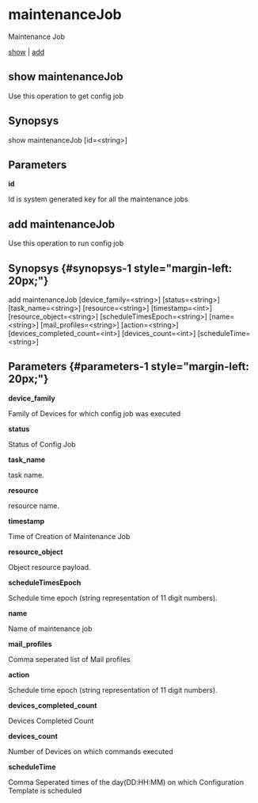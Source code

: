 # maintenanceJob

Maintenance Job

[show](#show%20maintenanceJob) | [add](#add%20maintenanceJob)

## show maintenanceJob

Use this operation to get config job

## Synopsys 

show maintenanceJob \[id=&lt;string&gt;\]

## Parameters 

**id**

Id is system generated key for all the maintenance jobs

## add maintenanceJob

Use this operation to run config job

## Synopsys {#synopsys-1 style="margin-left: 20px;"}

add maintenanceJob \[device\_family=&lt;string&gt;\] \[status=&lt;string&gt;\] \[task\_name=&lt;string&gt;\] \[resource=&lt;string&gt;\] \[timestamp=&lt;int&gt;\] \[resource\_object=&lt;string&gt;\] \[scheduleTimesEpoch=&lt;string&gt;\] \[name=&lt;string&gt;\] \[mail\_profiles=&lt;string&gt;\] \[action=&lt;string&gt;\] \[devices\_completed\_count=&lt;int&gt;\] \[devices\_count=&lt;int&gt;\] \[scheduleTime=&lt;string&gt;\]

## Parameters {#parameters-1 style="margin-left: 20px;"}

**device\_family**

Family of Devices for which config job was executed

**status**

Status of Config Job

**task\_name**

task name.

**resource**

resource name.

**timestamp**

Time of Creation of Maintenance Job

**resource\_object**

Object resource payload.

**scheduleTimesEpoch**

Schedule time epoch (string representation of 11 digit numbers).

**name**

Name of maintenance job

**mail\_profiles**

Comma seperated list of Mail profiles

**action**

Schedule time epoch (string representation of 11 digit numbers).

**devices\_completed\_count**

Devices Completed Count

**devices\_count**

Number of Devices on which commands executed

**scheduleTime**

Comma Seperated times of the day(DD:HH:MM) on which Configuration Template is scheduled
